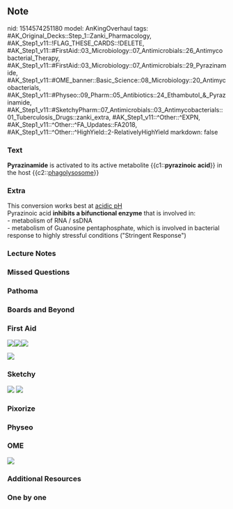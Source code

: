 ## Note
nid: 1514574251180
model: AnKingOverhaul
tags: #AK_Original_Decks::Step_1::Zanki_Pharmacology, #AK_Step1_v11::!FLAG_THESE_CARDS::!DELETE, #AK_Step1_v11::#FirstAid::03_Microbiology::07_Antimicrobials::26_Antimycobacterial_Therapy, #AK_Step1_v11::#FirstAid::03_Microbiology::07_Antimicrobials::29_Pyrazinamide, #AK_Step1_v11::#OME_banner::Basic_Science::08_Microbiology::20_Antimycobacterials, #AK_Step1_v11::#Physeo::09_Pharm::05_Antibiotics::24_Ethambutol_&_Pyrazinamide, #AK_Step1_v11::#SketchyPharm::07_Antimicrobials::03_Antimycobacterials::01_Tuberculosis_Drugs::zanki_extra, #AK_Step1_v11::^Other::^EXPN, #AK_Step1_v11::^Other::^FA_Updates::FA2018, #AK_Step1_v11::^Other::^HighYield::2-RelativelyHighYield
markdown: false

### Text
<b>Pyrazinamide</b> is activated to its active metabolite
{{c1::<b>pyrazinoic acid</b>}} in the host
{{c2::<u>phagolysosome</u>}}

### Extra
<div>
  This conversion works best at <u>acidic pH</u>
</div>Pyrazinoic acid <b>inhibits a bifunctional enzyme</b> that is
involved in:
<div>
  - metabolism of RNA / ssDNA
</div>
<div>
  - metabolism of Guanosine pentaphosphate, which is involved in
  bacterial response to highly stressful conditions ("Stringent
  Response")
</div>

### Lecture Notes


### Missed Questions


### Pathoma


### Boards and Beyond


### First Aid
<img src="paste-457907938263043.jpg"><img src=
"paste-461352502034435.jpg"><img src="paste-463057604050947.jpg">
<div><img src="paste-174826643783683.jpg"></div>

### Sketchy
<img src="paste-235686330368001.jpg"> <img src=
"paste-66c7354fc8106dbad422fb1cb1261f23fc1634e3.png">

### Pixorize


### Physeo


### OME
<div class="ome-widget">
  <a href=
  "https://onlinemeded.org/spa/microbiology/antimycobacterials/acquire?ref=anki">
  <img src="_OME_AnkiFlashcards_Lesson_6.png"></a>
</div>

### Additional Resources


### One by one

